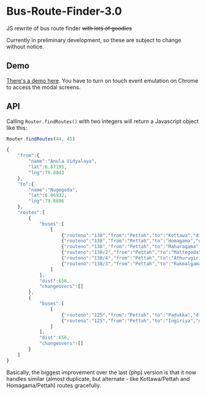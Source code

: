 Bus-Route-Finder-3.0
====================

JS rewrite of bus route finder ~~with lots of goodies~~

Currently in preliminary development, so these are subject to change
without notice.

## Demo

[There's a demo here](http://janithl.github.io/Bus-Route-Finder-3.0/). You 
have to turn on touch event emulation on Chrome to access the modal screens.

## API

Calling `Router.findRoutes()` with two integers will return a Javascript
object like this:

```javascript
Router.findRoutes(44, 45)

{
	"from":{
		"name":"Anula Vidyalaya",	
		"lat":6.87195,
		"lng":79.8843
	},
	"to":{
		"name":"Nugegoda",
		"lat":6.86932,
		"lng":79.8896
	},
	"routes":[
		{
			"buses":[
				[
					{"routeno":"138","from":"Pettah","to":"Kottawa","dist":656},
					{"routeno":"138","from":"Pettah","to":"Homagama","dist":656},
					{"routeno":"138","from":"Pettah","to":"Maharagama","dist":656},
					{"routeno":"138/2","from":"Pettah","to":"Mattegoda","dist":656},
					{"routeno":"138/4","from":"Pettah","to":"Athurugiriya","dist":656},
					{"routeno":"138/3","from":"Pettah","to":"Rukmalgama","dist":656}
				]
			],
			"dist":656,
			"changeovers":[]
		},
		{
			"buses":[
				[
					{"routeno":"125","from":"Pettah","to":"Padukka","dist":656},
					{"routeno":"125","from":"Pettah","to":"Ingiriya","dist":656}
				]
			],
			"dist":656,
			"changeovers":[]
		}
	]
}
```

Basically, the biggest improvement over the last (php) version is that it now
handles similar (almost duplicate, but alternate - like Kottawa/Pettah and Homagama/Pettah)
routes gracefully.
